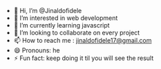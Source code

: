 - 👋 Hi, I’m @Jinaldofidele
- 👀 I’m interested in web development 
- 🌱 I’m currently learning javascript 
- 💞️ I’m looking to collaborate on every project 
- 📫 How to reach me : jinaldofidele17@gmail.com 
- 😄 Pronouns: he
- ⚡ Fun fact: keep doing  it til you will see the result 

<!---
Jinaldofidele/Jinaldofidele is a ✨ special ✨ repository because its `README.md` (this file) appears on your GitHub profile.
You can click the Preview link to take a look at your changes.
--->
